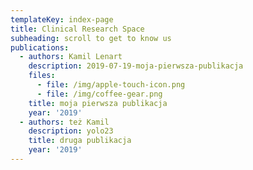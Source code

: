 ```yaml
---
templateKey: index-page
title: Clinical Research Space
subheading: scroll to get to know us
publications:
  - authors: Kamil Lenart
    description: 2019-07-19-moja-pierwsza-publikacja
    files:
      - file: /img/apple-touch-icon.png
      - file: /img/coffee-gear.png
    title: moja pierwsza publikacja
    year: '2019'
  - authors: też Kamil
    description: yolo23
    title: druga publikacja
    year: '2019'
---
```


